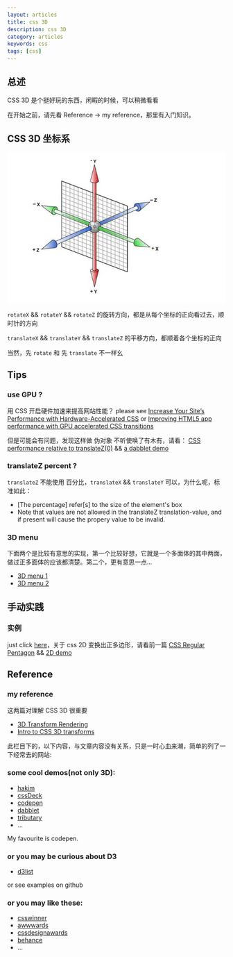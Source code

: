```yaml
---
layout: articles
title: css 3D
description: css 3D
category: articles
keywords: css
tags: [css]
---
```


## 总述

CSS 3D 是个挺好玩的东西，闲暇的时候，可以稍微看看

在开始之前，请先看 Reference -> my reference，那里有入门知识。

## CSS 3D 坐标系

![coordinate-system](/images/articles/css-3D/coordinate-system.jpg)

`rotateX` && `rotateY` && `rotateZ` 的旋转方向，都是从每个坐标的正向看过去，顺时针的方向

`translateX` && `translateY` && `translateZ` 的平移方向，都顺着各个坐标的正向

当然，先 `rotate` 和 先 `translate` 不一样幺

## Tips

### use GPU ?

用 CSS 开启硬件加速来提高网站性能？ please see [Increase Your Site’s Performance with Hardware-Accelerated CSS](http://blog.teamtreehouse.com/increase-your-sites-performance-with-hardware-accelerated-css) or [Improving HTML5 app performance with GPU accelerated CSS transitions](http://www.urbaninsight.com/2013/01/04/improving-html5-app-performance-gpu-accelerated-css-transitions)

但是可能会有问题，发现这样做 伪对象 不听使唤了有木有，请看： [CSS performance relative to translateZ(0)](http://stackoverflow.com/questions/10814178/css-performance-relative-to-translatez0) && [a dabblet demo](http://dabblet.com/gist/2463684)

### translateZ percent ?

`translateZ` 不能使用 百分比，`translateX` && `translateY` 可以，为什么呢，标准如此：

* [The percentage] refer[s] to the size of the element's box
* Note that values are not allowed in the translateZ translation-value, and if present will cause the propery value to be invalid.

### 3D menu

下面两个是比较有意思的实现，第一个比较好想，它就是一个多面体的其中两面，做过正多面体的应该都清楚。第二个，更有意思一点...

* [3D menu 1](http://davidwalsh.name/3d-menu)
* [3D menu 2](http://jsfiddle.net/hakim/Ht6Ym/)

## 手动实践

### 实例

just click [here](http://malei0311.github.io/playground/css3D/)，关于 css 2D 变换出正多边形，请看前一篇 [CSS Regular Pentagon](/articles/css-regular-pentagon/) && [2D demo](/codepen/css-pentagon/)

## Reference

### my reference

这两篇对理解 CSS 3D 很重要

* [3D Transform Rendering](http://www.w3.org/TR/css3-transforms/#transform-3d-rendering)
* [Intro to CSS 3D transforms](http://desandro.github.io/3dtransforms/)

此栏目下的，以下内容，与文章内容没有关系，只是一时心血来潮，简单的列了一下经常去的网站:

### some cool demos(not only 3D): 

* [hakim](http://hakim.se/experiments)
* [cssDeck](http://cssdeck.com/)
* [codepen](http://codepen.io)
* [dabblet](http://dabblet.com/)
* [tributary](http://tributary.io/)
* ...

My favourite is codepen.

### or you may be curious about D3

* [d3list](http://christopheviau.com/d3list/)

or see examples on github

### or you may like these:

* [csswinner](http://www.csswinner.com/)
* [awwwards](http://www.awwwards.com/)
* [cssdesignawards](http://www.cssdesignawards.com/)
* [behance](http://www.behance.net/)
* ...